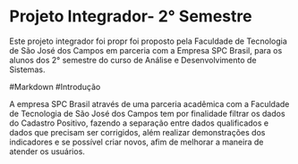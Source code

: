 # Projeto Integrador- 2° Semestre
Este projeto integrador foi propr foi proposto pela Faculdade de Tecnologia de São José dos Campos em parceria com a Empresa SPC Brasil, para os alunos dos 2° semestre do curso de Análise e Desenvolvimento de Sistemas.

#Markdown
#Introdução

A empresa SPC Brasil através de uma parceria acadêmica  com a  Faculdade de Tecnologia de São José dos Campos tem por finalidade filtrar os dados do Cadastro Positivo, fazendo a separação entre dados qualificados e dados que precisam ser corrigidos, além realizar demonstrações dos indicadores e se possível criar novos, afim de melhorar a maneira de atender os usuários.
